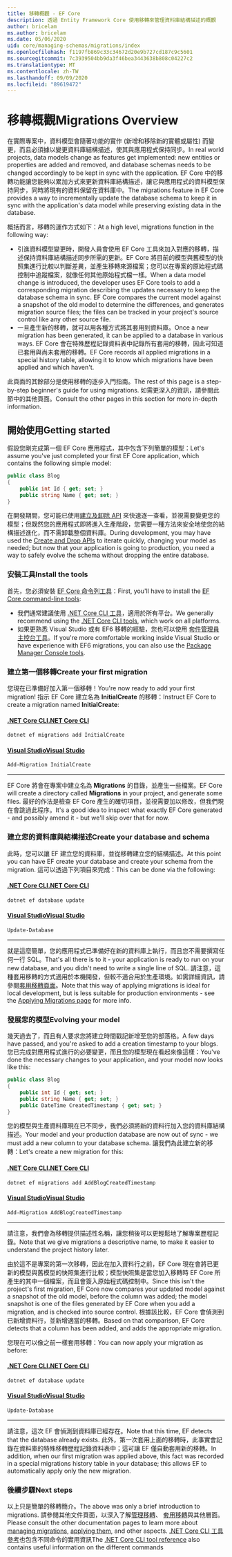 ```yaml
---
title: 移轉概觀 - EF Core
description: 透過 Entity Framework Core 使用移轉來管理資料庫結構描述的概觀
author: bricelam
ms.author: bricelam
ms.date: 05/06/2020
uid: core/managing-schemas/migrations/index
ms.openlocfilehash: f1197fb869c33c34672d20e9b727cd187c9c5601
ms.sourcegitcommit: 7c3939504bb9da3f46bea3443638b808c04227c2
ms.translationtype: MT
ms.contentlocale: zh-TW
ms.lasthandoff: 09/09/2020
ms.locfileid: "89619472"
---
```

# <a name="migrations-overview"></a><span data-ttu-id="c6d55-103">移轉概觀</span><span class="sxs-lookup"><span data-stu-id="c6d55-103">Migrations Overview</span></span>

<span data-ttu-id="c6d55-104">在實際專案中，資料模型會隨著功能的實作 (新增和移除新的實體或屬性) 而變更，而且必須據以變更資料庫結構描述，使其與應用程式保持同步。</span><span class="sxs-lookup"><span data-stu-id="c6d55-104">In real world projects, data models change as features get implemented: new entities or properties are added and removed, and database schemas needs to be changed accordingly to be kept in sync with the application.</span></span> <span data-ttu-id="c6d55-105">EF Core 中的移轉功能讓您能夠以累加方式來更新資料庫結構描述，讓它與應用程式的資料模型保持同步，同時將現有的資料保留在資料庫中。</span><span class="sxs-lookup"><span data-stu-id="c6d55-105">The migrations feature in EF Core provides a way to incrementally update the database schema to keep it in sync with the application's data model while preserving existing data in the database.</span></span>

<span data-ttu-id="c6d55-106">概括而言，移轉的運作方式如下：</span><span class="sxs-lookup"><span data-stu-id="c6d55-106">At a high level, migrations function in the following way:</span></span>

* <span data-ttu-id="c6d55-107">引進資料模型變更時，開發人員會使用 EF Core 工具來加入對應的移轉，描述保持資料庫結構描述同步所需的更新。EF Core 將目前的模型與舊模型的快照集進行比較以判斷差異，並產生移轉來源檔案；您可以在專案的原始程式碼控制中追蹤檔案，就像任何其他原始程式檔一樣。</span><span class="sxs-lookup"><span data-stu-id="c6d55-107">When a data model change is introduced, the developer uses EF Core tools to add a corresponding migration describing the updates necessary to keep the database schema in sync. EF Core compares the current model against a snapshot of the old model to determine the differences, and generates migration source files; the files can be tracked in your project's source control like any other source file.</span></span>
* <span data-ttu-id="c6d55-108">一旦產生新的移轉，就可以用各種方式將其套用到資料庫。</span><span class="sxs-lookup"><span data-stu-id="c6d55-108">Once a new migration has been generated, it can be applied to a database in various ways.</span></span> <span data-ttu-id="c6d55-109">EF Core 會在特殊歷程記錄資料表中記錄所有套用的移轉，因此可知道已套用與尚未套用的移轉。</span><span class="sxs-lookup"><span data-stu-id="c6d55-109">EF Core records all applied migrations in a special history table, allowing it to know which migrations have been applied and which haven't.</span></span>

<span data-ttu-id="c6d55-110">此頁面的其餘部分是使用移轉的逐步入門指南。</span><span class="sxs-lookup"><span data-stu-id="c6d55-110">The rest of this page is a step-by-step beginner's guide for using migrations.</span></span> <span data-ttu-id="c6d55-111">如需更深入的資訊，請參閱此節中的其他頁面。</span><span class="sxs-lookup"><span data-stu-id="c6d55-111">Consult the other pages in this section for more in-depth information.</span></span>

## <a name="getting-started"></a><span data-ttu-id="c6d55-112">開始使用</span><span class="sxs-lookup"><span data-stu-id="c6d55-112">Getting started</span></span>

<span data-ttu-id="c6d55-113">假設您剛完成第一個 EF Core 應用程式，其中包含下列簡單的模型：</span><span class="sxs-lookup"><span data-stu-id="c6d55-113">Let's assume you've just completed your first EF Core application, which contains the following simple model:</span></span>

```c#
public class Blog
{
    public int Id { get; set; }
    public string Name { get; set; }
}
```

<span data-ttu-id="c6d55-114">在開發期間，您可能已使用[建立及卸除 API](xref:core/managing-schemas/ensure-created) 來快速逐一查看，並視需要變更您的模型；但既然您的應用程式即將進入生產階段，您需要一種方法來安全地使您的結構描述進化，而不需卸載整個資料庫。</span><span class="sxs-lookup"><span data-stu-id="c6d55-114">During development, you may have used the [Create and Drop APIs](xref:core/managing-schemas/ensure-created) to iterate quickly, changing your model as needed; but now that your application is going to production, you need a way to safely evolve the schema without dropping the entire database.</span></span>

### <a name="install-the-tools"></a><span data-ttu-id="c6d55-115">安裝工具</span><span class="sxs-lookup"><span data-stu-id="c6d55-115">Install the tools</span></span>

<span data-ttu-id="c6d55-116">首先，您必須安裝 [EF Core 命令列工具](xref:core/miscellaneous/cli/index)：</span><span class="sxs-lookup"><span data-stu-id="c6d55-116">First, you'll have to install the [EF Core command-line tools](xref:core/miscellaneous/cli/index):</span></span>

* <span data-ttu-id="c6d55-117">我們通常建議使用 [.NET Core CLI 工具](xref:core/miscellaneous/cli/dotnet)，適用於所有平台。</span><span class="sxs-lookup"><span data-stu-id="c6d55-117">We generally recommend using the [.NET Core CLI tools](xref:core/miscellaneous/cli/dotnet), which work on all platforms.</span></span>
* <span data-ttu-id="c6d55-118">如果更熟悉 Visual Studio 或有 EF6 移轉的經驗，您也可以使用 [套件管理員主控台工具](xref:core/miscellaneous/cli/powershell)。</span><span class="sxs-lookup"><span data-stu-id="c6d55-118">If you're more comfortable working inside Visual Studio or have experience with EF6 migrations, you can also use the [Package Manager Console tools](xref:core/miscellaneous/cli/powershell).</span></span>

### <a name="create-your-first-migration"></a><span data-ttu-id="c6d55-119">建立第一個移轉</span><span class="sxs-lookup"><span data-stu-id="c6d55-119">Create your first migration</span></span>

<span data-ttu-id="c6d55-120">您現在已準備好加入第一個移轉！</span><span class="sxs-lookup"><span data-stu-id="c6d55-120">You're now ready to add your first migration!</span></span> <span data-ttu-id="c6d55-121">指示 EF Core 建立名為 **InitialCreate** 的移轉：</span><span class="sxs-lookup"><span data-stu-id="c6d55-121">Instruct EF Core to create a migration named **InitialCreate**:</span></span>

#### <a name="net-core-cli"></a>[<span data-ttu-id="c6d55-122">.NET Core CLI</span><span class="sxs-lookup"><span data-stu-id="c6d55-122">.NET Core CLI</span></span>](#tab/dotnet-core-cli)

```dotnetcli
dotnet ef migrations add InitialCreate
```

#### <a name="visual-studio"></a>[<span data-ttu-id="c6d55-123">Visual Studio</span><span class="sxs-lookup"><span data-stu-id="c6d55-123">Visual Studio</span></span>](#tab/vs)

``` powershell
Add-Migration InitialCreate
```

***

<span data-ttu-id="c6d55-124">EF Core 將會在專案中建立名為 **Migrations** 的目錄，並產生一些檔案。</span><span class="sxs-lookup"><span data-stu-id="c6d55-124">EF Core will create a directory called **Migrations** in your project, and generate some files.</span></span> <span data-ttu-id="c6d55-125">最好的作法是檢查 EF Core 產生的確切項目，並視需要加以修改，但我們現在會跳過此程序。</span><span class="sxs-lookup"><span data-stu-id="c6d55-125">It's a good idea to inspect what exactly EF Core generated - and possibly amend it - but we'll skip over that for now.</span></span>

### <a name="create-your-database-and-schema"></a><span data-ttu-id="c6d55-126">建立您的資料庫與結構描述</span><span class="sxs-lookup"><span data-stu-id="c6d55-126">Create your database and schema</span></span>

<span data-ttu-id="c6d55-127">此時，您可以讓 EF 建立您的資料庫，並從移轉建立您的結構描述。</span><span class="sxs-lookup"><span data-stu-id="c6d55-127">At this point you can have EF create your database and create your schema from the migration.</span></span> <span data-ttu-id="c6d55-128">這可以透過下列項目來完成：</span><span class="sxs-lookup"><span data-stu-id="c6d55-128">This can be done via the following:</span></span>

#### <a name="net-core-cli"></a>[<span data-ttu-id="c6d55-129">.NET Core CLI</span><span class="sxs-lookup"><span data-stu-id="c6d55-129">.NET Core CLI</span></span>](#tab/dotnet-core-cli)

```dotnetcli
dotnet ef database update
```
#### <a name="visual-studio"></a>[<span data-ttu-id="c6d55-130">Visual Studio</span><span class="sxs-lookup"><span data-stu-id="c6d55-130">Visual Studio</span></span>](#tab/vs)

``` powershell
Update-Database
```

***

<span data-ttu-id="c6d55-131">就是這麼簡單，您的應用程式已準備好在新的資料庫上執行，而且您不需要撰寫任何一行 SQL。</span><span class="sxs-lookup"><span data-stu-id="c6d55-131">That's all there is to it - your application is ready to run on your new database, and you didn't need to write a single line of SQL.</span></span> <span data-ttu-id="c6d55-132">請注意，這種套用移轉的方式適用於本機開發，但較不適合用於生產環境。如需詳細資訊，請參閱[套用移轉頁面](xref:core/managing-schemas/migrations/applying)。</span><span class="sxs-lookup"><span data-stu-id="c6d55-132">Note that this way of applying migrations is ideal for local development, but is less suitable for production environments - see the [Applying Migrations page](xref:core/managing-schemas/migrations/applying) for more info.</span></span>

### <a name="evolving-your-model"></a><span data-ttu-id="c6d55-133">發展您的模型</span><span class="sxs-lookup"><span data-stu-id="c6d55-133">Evolving your model</span></span>

<span data-ttu-id="c6d55-134">幾天過去了，而且有人要求您將建立時間戳記新增至您的部落格。</span><span class="sxs-lookup"><span data-stu-id="c6d55-134">A few days have passed, and you're asked to add a creation timestamp to your blogs.</span></span> <span data-ttu-id="c6d55-135">您已完成對應用程式進行的必要變更，而且您的模型現在看起來像這樣：</span><span class="sxs-lookup"><span data-stu-id="c6d55-135">You've done the necessary changes to your application, and your model now looks like this:</span></span>

```c#
public class Blog
{
    public int Id { get; set; }
    public string Name { get; set; }
    public DateTime CreatedTimestamp { get; set; }
}
```

<span data-ttu-id="c6d55-136">您的模型與生產資料庫現在已不同步，我們必須將新的資料行加入您的資料庫結構描述。</span><span class="sxs-lookup"><span data-stu-id="c6d55-136">Your model and your production database are now out of sync - we must add a new column to your database schema.</span></span> <span data-ttu-id="c6d55-137">讓我們為此建立新的移轉：</span><span class="sxs-lookup"><span data-stu-id="c6d55-137">Let's create a new migration for this:</span></span>

#### <a name="net-core-cli"></a>[<span data-ttu-id="c6d55-138">.NET Core CLI</span><span class="sxs-lookup"><span data-stu-id="c6d55-138">.NET Core CLI</span></span>](#tab/dotnet-core-cli)

```dotnetcli
dotnet ef migrations add AddBlogCreatedTimestamp
```

#### <a name="visual-studio"></a>[<span data-ttu-id="c6d55-139">Visual Studio</span><span class="sxs-lookup"><span data-stu-id="c6d55-139">Visual Studio</span></span>](#tab/vs)

``` powershell
Add-Migration AddBlogCreatedTimestamp
```

***

<span data-ttu-id="c6d55-140">請注意，我們會為移轉提供描述性名稱，讓您稍後可以更輕鬆地了解專案歷程記錄。</span><span class="sxs-lookup"><span data-stu-id="c6d55-140">Note that we give migrations a descriptive name, to make it easier to understand the project history later.</span></span>

<span data-ttu-id="c6d55-141">由於這不是專案的第一次移轉，因此在加入資料行之前，EF Core 現在會將已更新的模型與舊模型的快照集進行比較；模型快照集是當您加入移轉時 EF Core 所產生的其中一個檔案，而且會簽入原始程式碼控制中。</span><span class="sxs-lookup"><span data-stu-id="c6d55-141">Since this isn't the project's first migration, EF Core now compares your updated model against a snapshot of the old model, before the column was added; the model snapshot is one of the files generated by EF Core when you add a migration, and is checked into source control.</span></span> <span data-ttu-id="c6d55-142">根據該比較，EF Core 會偵測到已新增資料行，並新增適當的移轉。</span><span class="sxs-lookup"><span data-stu-id="c6d55-142">Based on that comparison, EF Core detects that a column has been added, and adds the appropriate migration.</span></span>

<span data-ttu-id="c6d55-143">您現在可以像之前一樣套用移轉：</span><span class="sxs-lookup"><span data-stu-id="c6d55-143">You can now apply your migration as before:</span></span>

#### <a name="net-core-cli"></a>[<span data-ttu-id="c6d55-144">.NET Core CLI</span><span class="sxs-lookup"><span data-stu-id="c6d55-144">.NET Core CLI</span></span>](#tab/dotnet-core-cli)

```dotnetcli
dotnet ef database update
```
#### <a name="visual-studio"></a>[<span data-ttu-id="c6d55-145">Visual Studio</span><span class="sxs-lookup"><span data-stu-id="c6d55-145">Visual Studio</span></span>](#tab/vs)

``` powershell
Update-Database
```

***

<span data-ttu-id="c6d55-146">請注意，這次 EF 會偵測到資料庫已經存在。</span><span class="sxs-lookup"><span data-stu-id="c6d55-146">Note that this time, EF detects that the database already exists.</span></span> <span data-ttu-id="c6d55-147">此外，第一次套用上面的移轉時，此事實會記錄在資料庫的特殊移轉歷程記錄資料表中；這可讓 EF 僅自動套用新的移轉。</span><span class="sxs-lookup"><span data-stu-id="c6d55-147">In addition, when our first migration was applied above, this fact was recorded in a special migrations history table in your database; this allows EF to automatically apply only the new migration.</span></span>

### <a name="next-steps"></a><span data-ttu-id="c6d55-148">後續步驟</span><span class="sxs-lookup"><span data-stu-id="c6d55-148">Next steps</span></span>

<span data-ttu-id="c6d55-149">以上只是簡單的移轉簡介。</span><span class="sxs-lookup"><span data-stu-id="c6d55-149">The above was only a brief introduction to migrations.</span></span> <span data-ttu-id="c6d55-150">請參閱其他文件頁面，以深入了解[管理移轉](xref:core/managing-schemas/migrations/managing)、 [套用移轉](xref:core/managing-schemas/migrations/applying)與其他層面。</span><span class="sxs-lookup"><span data-stu-id="c6d55-150">Please consult the other documentation pages to learn more about [managing migrations](xref:core/managing-schemas/migrations/managing), [applying them](xref:core/managing-schemas/migrations/applying), and other aspects.</span></span> <span data-ttu-id="c6d55-151">[.NET Core CLI 工具參考](xref:core/miscellaneous/cli/index)也包含不同命令的實用資訊</span><span class="sxs-lookup"><span data-stu-id="c6d55-151">The [.NET Core CLI tool reference](xref:core/miscellaneous/cli/index) also contains useful information on the different commands</span></span>
